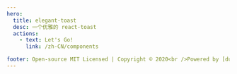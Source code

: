 ```yaml
---
hero:
  title: elegant-toast
  desc: 一个优雅的 react-toast
  actions:
    - text: Let's Go!
      link: /zh-CN/components

footer: Open-source MIT Licensed | Copyright © 2020<br />Powered by [dumi](https://d.umijs.org)
---
```

